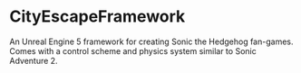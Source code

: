 # CityEscapeFramework
 An Unreal Engine 5 framework for creating Sonic the Hedgehog fan-games. Comes with a control scheme and physics system similar to Sonic Adventure 2.
